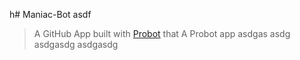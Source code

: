 h# Maniac-Bot
asdf
> A GitHub App built with [Probot](https://github.com/probot/probot) that A Probot app
asdgas
asdg
asdgasdg
asdgasdg
